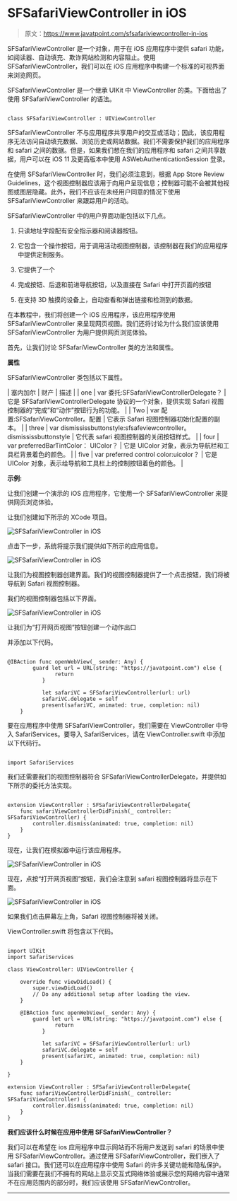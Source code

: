 # SFSafariViewController in iOS

> 原文：<https://www.javatpoint.com/sfsafariviewcontroller-in-ios>

SFSafariViewController 是一个对象，用于在 iOS 应用程序中提供 safari 功能，如阅读器、自动填充、欺诈网站检测和内容阻止。使用 SFSafariViewController，我们可以在 iOS 应用程序中构建一个标准的可视界面来浏览网页。

SFSafariViewController 是一个继承 UIKit 中 ViewController 的类。下面给出了使用 SFSafariViewController 的语法。

```

class SFSafariViewController : UIViewController

```

SFSafariViewController 不与应用程序共享用户的交互或活动；因此，该应用程序无法访问自动填充数据、浏览历史或网站数据。我们不需要保护我们的应用程序和 safari 之间的数据。但是，如果我们想在我们的应用程序和 safari 之间共享数据，用户可以在 iOS 11 及更高版本中使用 ASWebAuthenticationSession 登录。

在使用 SFSafariViewController 时，我们必须注意到，根据 App Store Review Guidelines，这个视图控制器应该用于向用户呈现信息；控制器可能不会被其他视图或图层隐藏。此外，我们不应该在未经用户同意的情况下使用 SFSafariViewController 来跟踪用户的活动。

SFSafariViewController 中的用户界面功能包括以下几点。

1.  只读地址字段配有安全指示器和阅读器按钮。
2.  它包含一个操作按钮，用于调用活动视图控制器，该控制器在我们的应用程序中提供定制服务。

4.  它提供了一个
5.  完成按钮、后退和前进导航按钮，以及直接在 Safari 中打开页面的按钮
6.  在支持 3D 触摸的设备上，自动查看和弹出链接和检测到的数据。

在本教程中，我们将创建一个 iOS 应用程序，该应用程序使用 SFSafariViewController 来呈现网页视图。我们还将讨论为什么我们应该使用 SFSafariViewController 为用户提供网页浏览体验。

首先，让我们讨论 SFSafariViewController 类的方法和属性。

**属性**

SFSafariViewController 类包括以下属性。

| 塞内加尔 | 财产 | 描述 |
| one | var 委托:SFSafariViewControllerDelegate？ | 它是 SFSafariViewControllerDelegate 协议的一个对象，提供实现 Safari 视图控制器的“完成”和“动作”按钮行为的功能。 |
| Two | var 配置:SFSafariViewController。配置 | 它表示 Safari 视图控制器初始化配置的副本。 |
| three | var dismississbuttonstyle:sfsafeviewcontroller。dismississbuttonstyle | 它代表 safari 视图控制器的关闭按钮样式。 |
| four | var preferredBarTintColor： UIColor？ | 它是 UIColor 对象，表示为导航栏和工具栏背景着色的颜色。 |
| five | var preferred control color:uicolor？ | 它是 UIColor 对象，表示给导航和工具栏上的控制按钮着色的颜色。 |

**示例:**

让我们创建一个演示的 iOS 应用程序，它使用一个 SFSafariViewController 来提供网页浏览体验。

让我们创建如下所示的 XCode 项目。

![SFSafariViewController in iOS](img/2e6a7b62d07242b9fc28618f779e04dd.png)

点击下一步，系统将提示我们提供如下所示的应用信息。

![SFSafariViewController in iOS](img/b4a3485961538f8fe8e47b16cd7098b2.png)

让我们为视图控制器创建界面。我们的视图控制器提供了一个点击按钮，我们将被导航到 Safari 视图控制器。

我们的视图控制器包括以下界面。

![SFSafariViewController in iOS](img/7bec00233bbfd2aeec502c6c91628f39.png)

让我们为“打开网页视图”按钮创建一个动作出口

并添加以下代码。

```

@IBAction func openWebView(_ sender: Any) {
        guard let url = URL(string: "https://javatpoint.com") else {
               return
           }

           let safariVC = SFSafariViewController(url: url)
           safariVC.delegate = self
           present(safariVC, animated: true, completion: nil)
    }

```

要在应用程序中使用 SFSafariViewController，我们需要在 ViewController 中导入 SafariServices。要导入 SafariServices，请在 ViewController.swift 中添加以下代码行。

```

import SafariServices

```

我们还需要我们的视图控制器符合 SFSafariViewControllerDelegate，并提供如下所示的委托方法实现。

```

extension ViewController : SFSafariViewControllerDelegate{
    func safariViewControllerDidFinish(_ controller: SFSafariViewController) {
        controller.dismiss(animated: true, completion: nil)
    }
}

```

现在，让我们在模拟器中运行该应用程序。

![SFSafariViewController in iOS](img/82c70769e43ae6ebb6c1fec494f9189a.png)

现在，点按“打开网页视图”按钮，我们会注意到 safari 视图控制器将显示在下面。

![SFSafariViewController in iOS](img/e303ead81987ab0502345d1970c5b701.png)

如果我们点击屏幕左上角，Safari 视图控制器将被关闭。

ViewController.swift 将包含以下代码。

```

import UIKit
import SafariServices

class ViewController: UIViewController {

    override func viewDidLoad() {
        super.viewDidLoad()
        // Do any additional setup after loading the view.
    }

    @IBAction func openWebView(_ sender: Any) {
        guard let url = URL(string: "https://javatpoint.com") else {
               return
           }

           let safariVC = SFSafariViewController(url: url)
           safariVC.delegate = self
           present(safariVC, animated: true, completion: nil)
    }

}

extension ViewController : SFSafariViewControllerDelegate{
    func safariViewControllerDidFinish(_ controller: SFSafariViewController) {
        controller.dismiss(animated: true, completion: nil)
    }
}

```

**我们应该什么时候在应用中使用 SFSafariViewController？**

我们可以在希望在 ios 应用程序中显示网站而不将用户发送到 safari 的场景中使用 SFSafariViewController。通过使用 SFSafariViewController，我们嵌入了 safari 接口。我们还可以在应用程序中使用 Safari 的许多关键功能和隐私保护。当我们需要在我们不拥有的网站上显示交互式网络体验或展示您的网络内容中通常不在应用范围内的部分时，我们应该使用 SFSafariViewController。

* * *